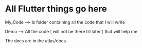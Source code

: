 # All Flutter things go here

My_Code --> Is folder containing all the code that I will write 

Demo --> All the code ( will not be there till later ) that will help me 

The docs are in the atlas/docs
